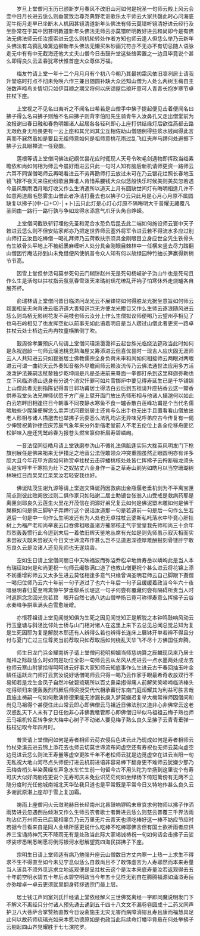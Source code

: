 <!-- { "loadSidebar": true } -->
　　岁旦上堂僧问玉历已颁新岁月春风不改旧山河如何是祝圣一句师云殿上风云会壶中日月长进云恁么则垂裳致治尊尧典野老讴歌乐太平师云大家共罄此时心问海底泥牛衔月走早已坐断木人机因甚镜清道新年头佛法有师云莫错听镜清好进云经行及坐卧常在于其中因甚明教道新年头佛法无师云亦莫错听明教好进云和尚即今是有佛法无佛法师云任汝摸索进云恁么则机轮转处作者方知也师云逢人但恁么举乃云新年头佛法有乌鸦乱噪篱边柳新年头佛法无懒买朱砂画咒符亦不无亦不有切忌随人语脉走无中有有中无截海还他大丈夫山僧今日击鼓升堂这些络索置之一边且毕竟说个甚么即得良久云孟春犹寒伏惟首座大众尊体万福。

　　梅友竹请上堂一年十二个月月月有个初八今朝乃其最初霜风依旧凛冽居士请我升堂临时打点不彻未免唤六作三兼且随圆补缺大众还知山僧为人处么两树玉梅自主张数声啼鸟关情切只如伊耳顺之期又将何以庆颂屋后琅玕意可人青青长抱岁寒节卓拄杖下座。

　　上堂视之不见名曰夷听之不闻名曰希若是山僧手中拂子提起便见击着便闻名曰拂子得么名曰拂子则触不名曰拂子则背李伯阳先生骑青牛入汝鼻孔又走出僧堂前为汝报谢曰春日融和春色明媚诸人起居各各轻利即心上座打供结缘灯后欲往燕都去路无艰危身无险畏更有一云上座和其光同其尘互相佐助山僧随例得些浆水钱闻得此言喜而不寐然虽如是要且无祖师意如何是祖师意桃花雨过乱飞红夹岸马蹄何处避掷下拂子云具眼禅流一任窥觑。

　　莲根等请上堂僧问佛法纪纲优昙花应时辄现人天号令吹毛剑遇物即挥政当缁素瞻依和尚如何相为师云今晨好雨进云只此一句时人知有脑后新机请师更资一路师云六耳不同谋僧喝师云再喝看进云不劳再勘师打云放过未可在乃云银花烂照长春地玉镜飞撑不夜天来往纷纷歌且舞谁人肯惜系腰钱大众似恁般快乐时候美则美矣忽若遇今晨风飘雨洒月暗灯收又作么生消遣所以道天上月有圆缺世间灯有晦明相逢几许不如意两道眉毛愁雾生山僧此者净洁打叠去也以拂子○云只此月是心月心月原不属圆缺复以拂子[(中-口+○)-│+卜]云只此灯是心灯心灯原不隔晦明大千普耀无藏覆凡圣同由一路行一路行孰与争如龙得水添意气爪牙头角自峥嵘。

　　上堂僧问截铁斩钉埋他先圣和泥合水恐负后昆去此二端如何施设师云寰中天子敕进云恁么则不但安贴家邦亦乃把定世界师云塞外将军令进云若不得流水多应过别山师打云汝且吃棒僧一喝礼拜师乃云荷教扶宗须具金刚眼目立身应世全凭生铁骨头有生铁骨头平地上不被纸褁麻缠听人处分具金刚眼目棘林中一任横来竖去尽力踏翻山僧因竹庵法孙到山未免借便风使帆普令众人知有何以故绿园种竹抽长笋赢得新梢节节高。

　　因雪上堂但参活句莫参死句云门糊饼赵州无是死句杨岐驴子沩山牛也是死句且作么生是活句以拄杖指云氛氛春雪泼天来璚树瑶花缭乱开衲子怕寒休外走烧罏各自展茶杯。

　　俞瑞林请上堂僧问昔日临济问龙光云不展锋铓如何得胜龙光据坐意旨如何师云觌面相呈无向背进云临济道大善知识岂无方便龙光瞪目又作么生师云逐浪随风进云恁么则鸟栖无影树花发不萌枝也师云汝分上作么生僧拟议师便喝乃云望州亭相见了也乌石岭相见了也发挥空劫以前事无如此语着明自是当人蹉过山僧此者更资一路卓拄杖云处士桥边云冉冉牧童横笛倒丁吹。

　　觐周徐孝廉预庆八旬请上堂僧问璜溪霭霭祥云起台旆光临绕法筵政当此时如何是永祝遐龄一句师云瑶池桃竞熟海屋又筹添进云但喜优昙时一现吉人应庆固无涯师云人人共知进云只如觐翁居士佛教儒宗全身负荷未审和尚如何相接师云两眼对两眼进云可谓一曲钧天云外奏知音格外尽瞻闻师云赖汝流传乃云佛法通世法应用多方活泼泼护法兼嗣法杖藜独步乾坤阔是凡是圣进前来蓦面一拳都打杀到这里释迦弥勒也立下风临济德山退身有分说个消灾忏罪可如片雪掷炉中要见得寿延生已是千华铺锦上山僧此者无别指陈记得昔日郭功甫居士得法白云后到五祖请升座拈香云这一瓣香供养我堂头法兄禅师伏愿于方广座上擘开面门放出先师形相与他诸人描邈何以如此白云岩畔旧相逢往日今朝事不同夜静水寒鱼不食一罏香散白莲峰功甫是个当代名儒略触些少腥臊便解恁么卖弄试问觐翁居士还肯与么出手也无出手且置看看山僧放出老人形相与诸人描邈去也举拂子云委悉么法乳均沾无异味兄呼弟应古今传复有一偈少伸赞祝黄钟律应庆芳辰气象年来分外新偕老堂前人不老五伦位上各全伦移舟匪忆松鲈味入座还凭鹫岭春为报苍头燃宝篆仰祈眉寿碧嶙峋。

　　一音法侄同徒皓月请上堂铁磨参沩山不循礼法俱胝逢实际大挫英风明发门下枪旗别展任是佛来祖来无伊措足之地音公法侄敢领众冲突重围虽然正眼圆明亦有许多胆大且今年花甲方周如何称赏卓拄杖云击碎蟠桃核处处皆仁挥拂子云捋断骊龙须头头是宝呼丰干寒拾为灶下之奴拈丈六金身作一茎之草寿山崱屴如皓月以当空珊瑚树林映红日而杲杲红杲杲汝若轻安我也好。

　　佛诞陆茂生谢九源等请上堂迦文降诞药因救病出金瓶偃老垂机剑为不平离宝匣简点则彼此败阙放过则二俱作家只如陆谢二居士助镜台张翁入山受戒是救病药耶是离匣剑耶良久云莲生火里花开茂信在洞源好弟兄复云如何是佛泥塑木雕如何是佛干屎橛如何是佛三脚驴子弄蹄行这个说话汝道那一句是若道前一句是后一句作么生若道后一句是中一句作么生明发还有为人处也无卓拄杖云婆斯私吒落水中毕竟心肝挂树上为福严老和尚举哀云口吞佛祖眼盖诸方摧邪核正气宇堂皇我先师和尚三十余年烈烈轰轰惯行此令逗到末后一着依旧辉天鉴地丛席有光如是则先师虽示寂灭相而实未尝寂灭既未尝寂灭今日文世谛流布作甚么岂不见道恩深德厚难酬报刻骨镂肝宁敢忘良久云是汝诸人还见先师也无遂烧香。

　　空如生日请上堂僧问丽日中天映福波而弥溢乔松卓地耸寿岳以嶙峋此是当人本有瑞征如何是和尚更祝一句师云阇黎满口道了也教山僧更祝个甚么进云将花锦上添不妨重增彩师云又太多生进云莫怪相逢多意气只缘曾谒圣明君师云自己脚跟下聻僧一喝归位师乃云六十年前一句子道过了也六十年后一句子且缓缓着政当今年六十夜暗昼明春归夏至啼禽惊午梦垂柳系长堤这一句子何尝有覆藏何尝有隔碍所贵当人时时返照念念回光忽若顶　眼开自然七通八达山僧举扬已竟可称得寿意么挥拂子云谷水秦峰争拱萃满头白雪愈崚嶒。

　　亦悟荐祖请上堂见闻觉知俱为生死之因见闻觉知正是解脱之本钟鸣鼓响风动云行玉皇塘与斜泾比邻处士桥与山门相对诸人在这里上来下去总见总闻总觉总知为复是生死因耶为复是解脱本耶还有人辨得么若也辨得长连床上展钵开单若辨不得且分付与夏门亡过三位尊灵当前荐取只如荐取后如何绕乱天华飞不尽十方佛国任奔腾。

　　师生日龙门浜金耀南祈子请上堂僧问花明柳媚当师慈纳算之辰麟现凤来乃居士胤祥之际政恁么时如何是功位全彰一句师云云从龙风从虎进云一点水墨两处成龙去也师云寒山附掌拾得呵呵进云好事大家知师云知底事作么生进云古干春回抽玉叶金鳞任运跃龙门师打云赏汝说好话僧喝师云只得一喝乃云作家手眼最希奇收放双行不易知若是龙生金凤子自然冲破碧琉璃所以百丈鼻梁搊得痛人前解笑笑啼啼临济棒头吃得顽归来便轰轰烈烈厥后师资授受代代相承蕃衍东南门庭烜耀其为利益可胜言哉且施主祷嗣一句如何敷演修德果能无渗漏长庚入梦莫嫌迟复举大梅常禅师因僧问和尚见马祖得个甚便住此山常云即心即佛僧云马祖近日佛法别又道非心非佛常云这老汉惑乱天下人未有了日任他非心非佛我秪管即心即佛僧归举似马祖祖云梅子熟也师云马祖机轮互转争奈大梅中心树子不动诸人要见梅子熟么良久呈拂子云青青垂弹一枝枝记取今年四月时。

　　普贤请上堂僧问如何是寿者相师云荷衣侵岳色进云此乃现成如何是寿者相师云竹杖染溪云进云锦上添花去也师云切莫世谛流布问虚空还有寿祝也无师云莫向虚空边觅进云恁么则法王寿量等虚空更胜千年不老松师云犹是边觅虚空在进云当阳一句无私祝大地山河尽点头师便打进云机前进语非容易棒下翻身更不难师云犹嫌少那乃云梅杏梢头半染黄缲车声急水车忙生前一句留今古不用头陀为举扬到这里说个有寿可庆大似好肉剜疮更说个无寿可庆未免业识茫茫何如坐绿杨下倚短篱傍有无两不立随分度时光任他城南城北天华坠我只道也是平常既是平常今日又特地作甚么良久云多谢武原湛上座却于雪上复加霜。

　　祷雨上座僧问火云潋滟赫日长经南州北县鼓响锣鸣未审哀求何物师以拂子作洒雨势进云忽遇倒岳倾湫又作么生师云农者歌士者舞进云恁么则慈云普覆三千界法雨均沾亿万州师云已后莫相辜负乃云万里无片云青天也须吃棒好这一棒不妨应节应时若据今日看来自是同人业缘所感更说什么吃棒不吃棒耶佛言但有国土欲祈雨者应供养三宝诵持神咒天不降雨无有是处政当此际大家竭诚祷祝一句如何话会击拂子云娑啰娑啰悉唎悉唎愿将倒泻银河水慰解望霓四海民掷拂子下座。

　　宗明生日请上堂师适有病乃勉强升座云山僧数日方丈内寒一上热一上求生不得求不生不得直至如今未见宁息似恁么自救尚且不了敢饰虚言为人寿耶然而本来寿量当人该具不须外觅远求立地返观便是呈拄杖云这个是汝本来底寿量汝若返观得去五十年前空明水碧五十年后水碧空明政当今年五十见性无别自在腾腾福源如涌溢寿岳亦弥增卓一卓云更须就里翻身转拶透宗门最上层。

　　居士钱江声同室刘氏忏经请上堂依经解义三世佛冤离经一字即同魔说明发门下不解义不离经只分付诸人预先诵去诵到五千四十八文文不漏卷卷圆成十二药叉同声护卫八大菩萨合掌赞扬直教今日设斋施主无灾无害而病障消镕且寿且康而福慧具足此何以故药师琉璃光如来本愿功德原如是也政当此际续命灯幡毕竟悬在何处举拂子云剔起四山齐晃耀胜于七七演陀罗。

